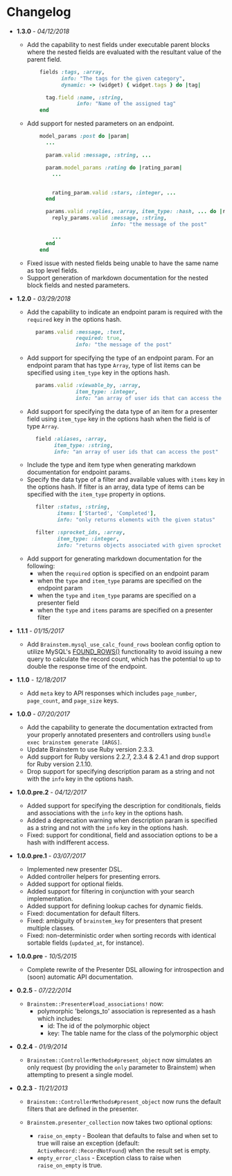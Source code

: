 # Changelog

+ **1.3.0** - _04/12/2018_
  - Add the capability to nest fields under executable parent blocks where the nested fields are evaluated
    with the resultant value of the parent field.
    ```ruby
        fields :tags, :array,
               info: "The tags for the given category",
               dynamic: -> (widget) { widget.tags } do |tag|

          tag.field :name, :string,
                    info: "Name of the assigned tag"
        end
    ```
  - Add support for nested parameters on an endpoint.
    ```ruby
        model_params :post do |param|
          ...

          param.valid :message, :string, ...

          param.model_params :rating do |rating_param|
            ...


            rating_param.valid :stars, :integer, ...
          end

          params.valid :replies, :array, item_type: :hash, ... do |reply_params|
            reply_params.valid :message, :string,
                               info: "the message of the post"

            ...
          end
        end
    ```
  - Fixed issue with nested fields being unable to have the same name as top level fields. 
  - Support generation of markdown documentation for the nested block fields and nested parameters.

+ **1.2.0** - _03/29/2018_
  - Add the capability to indicate an endpoint param is required with the `required` key in the options hash.
  ```ruby
        params.valid :message, :text,
                     required: true,
                     info: "the message of the post"
  ```
  - Add support for specifying the type of an endpoint param. For an endpoint param that has type `Array`,
    type of list items can be specified using `item_type` key in the options hash.
  ```ruby
        params.valid :viewable_by, :array,
                     item_type: :integer,
                     info: "an array of user ids that can access the post"
  ```
  - Add support for specifying the data type of an item for a presenter field using `item_type` key in the
    options hash when the field is of type `Array`.
  ```ruby
        field :aliases, :array,
              item_type: :string,
              info: "an array of user ids that can access the post"
  ```
  - Include the type and item type when generating markdown documentation for endpoint params.
  - Specify the data type of a filter and available values with `items` key in the options hash. If filter is an array,
    data type of items can be specified with the `item_type` property in options.
  ```ruby
        filter :status, :string,
               items: ['Started', 'Completed'],
               info: "only returns elements with the given status"

        filter :sprocket_ids, :array,
               item_type: :integer,
               info: "returns objects associated with given sprocket Ids"
  ```
  - Add support for generating markdown documentation for the following:
    - when the `required` option is specified on an endpoint param
    - when the `type` and `item_type` params are specified on the endpoint param
    - when the `type` and `item_type` params are specified on a presenter field
    - when the `type` and `items` params are specified on a presenter filter

+ **1.1.1** - _01/15/2017_
  - Add `Brainstem.mysql_use_calc_found_rows` boolean config option to utilize MySQL's [FOUND_ROWS()](https://dev.mysql.com/doc/refman/5.7/en/information-functions.html#function_found-rows) functionality to avoid issuing a new query to calculate the record count, which has the potential to up to double the response time of the endpoint.

+ **1.1.0** - _12/18/2017_
  - Add `meta` key to API responses which includes `page_number`, `page_count`, and `page_size` keys.

+ **1.0.0** - _07/20/2017_
  - Add the capability to generate the documentation extracted from your properly annotated
    presenters and controllers using `bundle exec brainstem generate [ARGS]`.
  - Update Brainstem to use Ruby version 2.3.3.
  - Add support for Ruby versions 2.2.7, 2.3.4 & 2.4.1 and drop support for Ruby version 2.1.10.
  - Drop support for specifying description param as a string and not with the `info` key in the options hash.

+ **1.0.0.pre.2** - _04/12/2017_
  - Added support for specifying the description for conditionals, fields and associations with the `info` key in the options hash.
  - Added a deprecation warning when description param is specified as a string and not with the `info` key in the options hash.
  - Fixed: support for conditional, field and association options to be a hash with indifferent access.

+ **1.0.0.pre.1** - _03/07/2017_
  - Implemented new presenter DSL.
  - Added controller helpers for presenting errors.
  - Added support for optional fields.
  - Added support for filtering in conjunction with your search implementation.
  - Added support for defining lookup caches for dynamic fields.
  - Fixed: documentation for default filters.
  - Fixed: ambiguity of `brainstem_key` for presenters that present multiple classes.
  - Fixed: non-deterministic order when sorting records with identical sortable fields (`updated_at`, for instance).

+ **1.0.0.pre** - _10/5/2015_

  + Complete rewrite of the Presenter DSL allowing for introspection and (soon) automatic API documentation.

+ **0.2.5** - _07/22/2014_

  + `Brainstem::Presenter#load_associations!` now:
    + polymorphic 'belongs_to' association is represented as a hash which includes:
      + id: The id of the polymorphic object
      + key: The table name for the class of the polymorphic object

+ **0.2.4** - _01/9/2014_

  + `Brainstem::ControllerMethods#present_object` now simulates an only request (by providing the `only` parameter to Brainstem) when attempting to present a single model.

+ **0.2.3** - _11/21/2013_

  + `Brainstem::ControllerMethods#present_object` now runs the default filters that are defined in the presenter.

  + `Brainstem.presenter_collection` now takes two optional options:
    + `raise_on_empty` - Boolean that defaults to false and when set to true will raise an exception (default: `ActiveRecord::RecordNotFound`) when the result set is empty.
    + `empty_error_class` - Exception class to raise when `raise_on_empty` is true.
